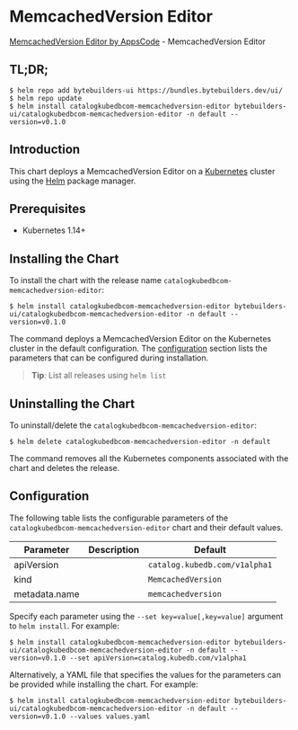 # MemcachedVersion Editor

[MemcachedVersion Editor by AppsCode](https://byte.builders) - MemcachedVersion Editor

## TL;DR;

```console
$ helm repo add bytebuilders-ui https://bundles.bytebuilders.dev/ui/
$ helm repo update
$ helm install catalogkubedbcom-memcachedversion-editor bytebuilders-ui/catalogkubedbcom-memcachedversion-editor -n default --version=v0.1.0
```

## Introduction

This chart deploys a MemcachedVersion Editor on a [Kubernetes](http://kubernetes.io) cluster using the [Helm](https://helm.sh) package manager.

## Prerequisites

- Kubernetes 1.14+

## Installing the Chart

To install the chart with the release name `catalogkubedbcom-memcachedversion-editor`:

```console
$ helm install catalogkubedbcom-memcachedversion-editor bytebuilders-ui/catalogkubedbcom-memcachedversion-editor -n default --version=v0.1.0
```

The command deploys a MemcachedVersion Editor on the Kubernetes cluster in the default configuration. The [configuration](#configuration) section lists the parameters that can be configured during installation.

> **Tip**: List all releases using `helm list`

## Uninstalling the Chart

To uninstall/delete the `catalogkubedbcom-memcachedversion-editor`:

```console
$ helm delete catalogkubedbcom-memcachedversion-editor -n default
```

The command removes all the Kubernetes components associated with the chart and deletes the release.

## Configuration

The following table lists the configurable parameters of the `catalogkubedbcom-memcachedversion-editor` chart and their default values.

|   Parameter   | Description |            Default            |
|---------------|-------------|-------------------------------|
| apiVersion    |             | `catalog.kubedb.com/v1alpha1` |
| kind          |             | `MemcachedVersion`            |
| metadata.name |             | `memcachedversion`            |


Specify each parameter using the `--set key=value[,key=value]` argument to `helm install`. For example:

```console
$ helm install catalogkubedbcom-memcachedversion-editor bytebuilders-ui/catalogkubedbcom-memcachedversion-editor -n default --version=v0.1.0 --set apiVersion=catalog.kubedb.com/v1alpha1
```

Alternatively, a YAML file that specifies the values for the parameters can be provided while
installing the chart. For example:

```console
$ helm install catalogkubedbcom-memcachedversion-editor bytebuilders-ui/catalogkubedbcom-memcachedversion-editor -n default --version=v0.1.0 --values values.yaml
```
